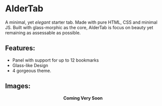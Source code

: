 # AlderTab

A minimal, yet *elegant* starter tab. Made with pure HTML, CSS and minimal JS. Built with glass-morphic as the core, AlderTab is focus on beauty yet remaining as assessable as possible.

## Features:

- Panel with support for up to 12 bookmarks
- Glass-like Design
- 4 gorgeous theme.

## Images:
<p align="center"><b>Coming Very Soon</b></p>
